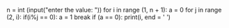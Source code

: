 n = int (input("enter the value: "))
for i in range (1, n + 1):
    a = 0
    for j in range (2, i):
        if(i%j == 0):
           a = 1
           break
    if (a == 0):
        print(i, end = ' ')
